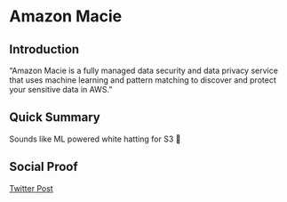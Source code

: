 # Amazon Macie

## Introduction
“Amazon Macie is a fully managed data security and data privacy service that uses machine learning and pattern matching to discover and protect your sensitive data in AWS.”

## Quick Summary
Sounds like ML powered white hatting for S3 🤖

## Social Proof

[Twitter Post](https://twitter.com/andthensumm/status/1290785967121539079)
